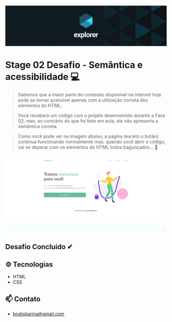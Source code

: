 ![preview](./images/explorer.png)

# Stage 02 Desafio - Semântica e acessibilidade 💻 

>Sabemos que a maior parte do conteúdo disponível na internet hoje pode se tornar acessível apenas com a utilização correta dos elementos do HTML.

>Você receberá um código com o projeto desenvolvido durante a Fase 02, mas, ao contrário do que foi feito em aula, ele não apresenta a semântica correta.

>Como você pode ver na imagem abaixo, a página (exceto o botão) continua funcionando normalmente mas, quando você abrir o código, vai se deparar com os elementos do HTML todos bagunçados... 👀

![preview](./images/Acessibilidade.png)

## Desafio Concluído ✔

## ⚙ Tecnologias
- HTML
- CSS

## 📫 Contato
- brubskarina@gmail.com